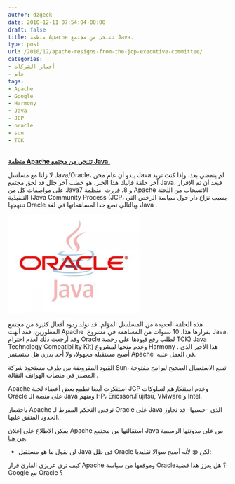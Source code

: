 ```yaml
---
author: dzgeek
date: 2010-12-11 07:54:04+00:00
draft: false
title: منظمة Apache تتنحى من مجتمع Java.
type: post
url: /2010/12/apache-resigns-from-the-jcp-executive-committee/
categories:
- أخبار الشركات
- عام
tags:
- Apache
- Google
- Harmony
- Java
- JCP
- oracle
- sun
- TCK
---
```


**[منظمة Apache تتنحى من مجتمع Java.](https://www.it-scoop.com/2010/12/apache-resigns-from-the-jcp-executive-committee)**


لا زلنا مع مسلسل Java/Oracle، يبدو أن عام محن Java لم ينقضي بعد، وإذا كنت تريد آخر حلقة فإليك هذا الخبر، هو خطب آخر جلل قد لحق مجتمع Java، فبعد أن تم الإقرار على مواصفات كل من Java7 و 8، قررت  منظمة Apache الانسحاب من اللجنة التنفيذية (Java Community Process (JCP، بسبب نزاع دار حول سياسة الرخص التي تنتهجها Oracle وبالتالي تضع حدا لمساهماتها في لغة Java .

[](https://www.it-scoop.com/wp-content/uploads/2010/12/Oracle-Java.jpg)[![](Oracle-Java-300x225.jpg)
](https://www.it-scoop.com/2010/12/apache-resigns-from-the-jcp-executive-committee)

هذه الحلقة الجديدة من المسلسل المؤلم، قد تولد ردود أفعال كثيرة من مجتمع المطورين، فقد أنهت Apache  بقرارها هذا، 10 سنوات من المساهمة في مشروع Java، وقد أرجعت ذلك لعدم احترام Oracle لطلب رفع قيودها على رخصة TCK) Java Technology Compatibility Kit) وعدم منحها لمشروع Harmony . هذا الأخير الذي أصبح مستقبله مجهولا، ولا أحد يدري هل ستستمر Apache  في العمل عليه.

القيود المفروضة من طرف مستحوذ شركة Sun، تمنع الاستعمال الصحيح لبرامج مفتوحة المصدر في منصات الهواتف النقالة .

Apache استنكرت أيضا تطبيع بعض أعضاء لجنة JCP وعدم استنكارهم لسلوكات Oracle على منصة الـ Java ومنهم HP، Ericsson،Fujitsu, VMware و Intel.

باختصار Apache ترفض التحكم المفرط لـ Oracle على Java الذي -حسبها- قد تجاوز الحدود المتفق عليها.

يمكن الاطلاع على إعلان Apache استقالتها من مجتمع Java من على مدونتها الرسمية [من هنا](http://blogs.apache.org/foundation/date/20101209).

- لن نقول ما هو مستقبل Java في ظل Oracle لأنه أصبح سؤالا تقليديا :p لكن:

كيف ترى عزيزي القارئ قرار Apache وموقفها من سياسة Oracle؟ هل يعزز هذا قضية Google مع Oracle ؟
